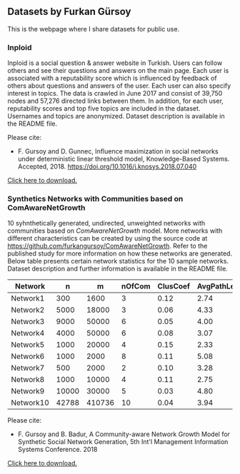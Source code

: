 ## Datasets by Furkan Gürsoy

This is the webpage where I share datasets for public use.

### Inploid

Inploid is a social question & answer website in Turkish. Users can follow others and see their questions and answers on the main page. Each user is associated with a reputability score which is influenced by feedback of others about questions and answers of the user. Each user can also specify interest in topics. The data is crawled in June 2017 and consist of 39,750 nodes and 57,276 directed links between them. In addition, for each user, reputability scores and top five topics are included in the dataset. Usernames and topics are anonymized. Dataset description is available in the README file.

Please cite:

+ F. Gursoy and D. Gunnec, Influence maximization in social networks under deterministic linear threshold model, Knowledge-Based Systems. Accepted, 2018. https://doi.org/10.1016/j.knosys.2018.07.040

[Click here to download.](https://github.com/furkangursoy/datasets/blob/master/inploid.zip?raw=true)


### Synthetics Networks with Communities based on ComAwareNetGrowth

10 syhnthetically generated, undirected, unweighted networks with communities based on *ComAwareNetGrowth* model. More networks with different characteristics can be created by using the source code at https://github.com/furkangursoy/ComAwareNetGrowth. Refer to the published study for more information on how these networks are generated. Below table presents certain network statistics for the 10 sample networks. Dataset description and further information is available in the README file.

| Network   | n     | m      | nOfCom         | ClusCoef              | AvgPathLen        | Modularity | Diameter | PowerLawExp      |
|-----------|-------|--------|----------------|-----------------------|-------------------|------------|----------|------------------|
| Network1  | 300   | 1600   | 3              | 0.12                  | 2.74              | 0.11       | 6        | 2.24             |
| Network2  | 5000  | 18000  | 3              | 0.06                  | 4.33              | 0.27       | 10       | 2.57             |
| Network3  | 9000  | 50000  | 6              | 0.05                  | 4.00              | 0.32       | 9        | 2.18             |
| Network4  | 4000  | 50000  | 6              | 0.08                  | 3.07              | 0.58       | 6        | 1.72             |
| Network5  | 1000  | 20000  | 4              | 0.15                  | 2.33              | 0.21       | 4        | 1.56             |
| Network6  | 1000  | 2000   | 8              | 0.11                  | 5.08              | 0.22       | 11       | 3.24             |
| Network7  | 500   | 2000   | 2              | 0.10                  | 3.28              | 0.22       | 8        | 2.35             |
| Network8  | 1000  | 10000  | 4              | 0.11                  | 2.75              | 0.35       | 5        | 1.80             |
| Network9  | 10000 | 30000  | 5              | 0.03                  | 4.80              | 0.48       | 12       | 2.56             |
| Network10 | 42788 | 410736 | 10             | 0.04                  | 3.94              | 0.65       | 10       | 1.80             |

Please cite:

+ F. Gursoy and B. Badur, A Community-aware Network Growth Model for Synthetic Social Network Generation, 5th Int'l Management Information Systems Conference. 2018

[Click here to download.](https://github.com/furkangursoy/datasets/blob/master/ComAwareNetGrowth.zip?raw=true)
